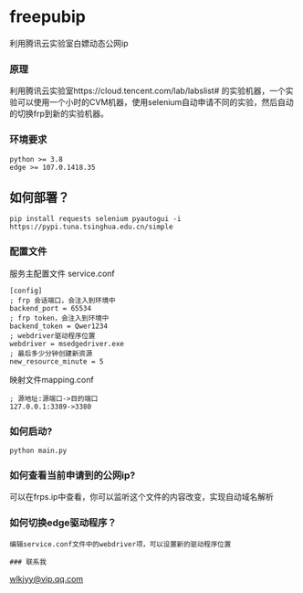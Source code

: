 # freepubip
利用腾讯云实验室白嫖动态公网ip

### 原理
利用腾讯云实验室https://cloud.tencent.com/lab/labslist# 的实验机器，一个实验可以使用一个小时的CVM机器，使用selenium自动申请不同的实验，然后自动的切换frp到新的实验机器。

### 环境要求
```
python >= 3.8
edge >= 107.0.1418.35
```

## 如何部署？

```
pip install requests selenium pyautogui -i https://pypi.tuna.tsinghua.edu.cn/simple
```

### 配置文件
服务主配置文件 service.conf
```
[config]
; frp 会话端口，会注入到环境中
backend_port = 65534
; frp token，会注入到环境中
backend_token = Qwer1234
; webdriver驱动程序位置
webdriver = msedgedriver.exe
; 最后多少分钟创建新资源
new_resource_minute = 5
```
映射文件mapping.conf
```
; 源地址:源端口->目的端口
127.0.0.1:3389->3380
```

### 如何启动?
```
python main.py
```

### 如何查看当前申请到的公网ip?
可以在frps.ip中查看，你可以监听这个文件的内容改变，实现自动域名解析

### 如何切换edge驱动程序？
```
编辑service.conf文件中的webdriver项，可以设置新的驱动程序位置

### 联系我
```
wlkjyy@vip.qq.com
```
